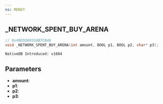 ```yaml
---
ns: MONEY
---
```

## _NETWORK_SPENT_BUY_ARENA

```c
// 0x40D5DA9550B7CB46
void _NETWORK_SPENT_BUY_ARENA(int amount, BOOL p1, BOOL p2, char* p3);
```

```
NativeDB Introduced: v1604
```

## Parameters
* **amount**:
* **p1**:
* **p2**:
* **p3**:
